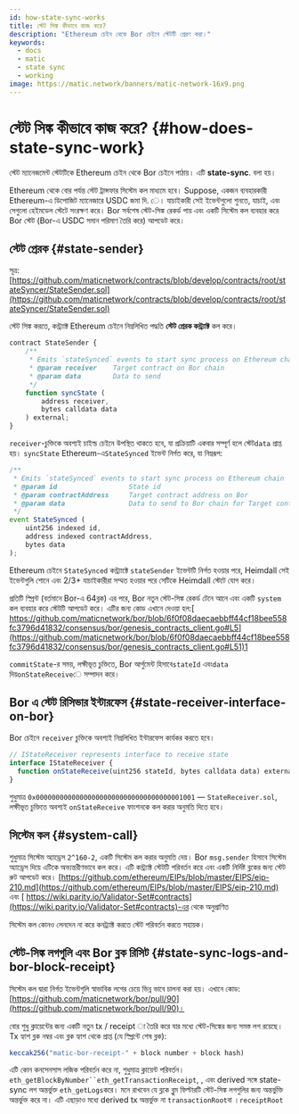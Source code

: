 ```yaml
---
id: how-state-sync-works
title: স্টেট সিঙ্ক কীভাবে কাজ করে?
description: "Ethereum চেইন থেকে Bor চেইনে স্টেটটি প্রেরণ করা।"
keywords:
  - docs
  - matic
  - state sync
  - working
image: https://matic.network/banners/matic-network-16x9.png
---
```


# স্টেট সিঙ্ক কীভাবে কাজ করে? {#how-does-state-sync-work}

স্টেট ম্যানেজমেন্ট স্টেটটিকে Ethereum চেইন থেকে Bor চেইনে পাঠায়। এটি **state-sync**. বলা হয়।

Ethereum থেকে বোর পর্যন্ত স্টেট ট্রান্সফার সিস্টেম কল মাধ্যমে হবে। Suppose, একজন ব্যবহারকারী Ethereum-এ ডিপোজিট ম্যানেজারে USDC জমা দি. ে। যাচাইকারী সেই ইভেন্টগুলো শুনতে, যাচাই, এবং সেগুলো হেইমডেল স্টেটে সংরক্ষণ করে। Bor সর্বশেষ স্টেট-সিঙ্ক রেকর্ড পায় এবং একটি সিস্টেম কল ব্যবহার করে Bor স্টেট (Bor-এ USDC সমান পরিমাণ তৈরি করে) আপডেট করে।

## স্টেট প্রেরক {#state-sender}

সূত্র: [https://github.com/maticnetwork/contracts/blob/develop/contracts/root/stateSyncer/StateSender.sol](https://github.com/maticnetwork/contracts/blob/develop/contracts/root/stateSyncer/StateSender.sol)

স্টেট সিঙ্ক করতে, কন্ট্র্যাক্ট Ethereum চেইনে নিম্নলিখিত পদ্ধতি **স্টেট প্রেরক কন্ট্র্যাক্ট** কল করে।

```jsx
contract StateSender {
	/**
	 * Emits `stateSynced` events to start sync process on Ethereum chain
	 * @param receiver    Target contract on Bor chain
	 * @param data        Data to send
	 */
	function syncState (
		address receiver,
		bytes calldata data
	) external;
}
```

`receiver`-চুক্তিকে অবশ্যই চাইল্ড চেইনে উপস্থিত থাকতে হবে, যা প্রক্রিয়াটি একবার সম্পূর্ণ হলে স্টেট`data`  প্রাপ্ত হয়। `syncState` Ethereum-এ`StateSynced`  ইভেন্ট নির্গত করে, যা নিম্নরূপ:

```jsx
/**
 * Emits `stateSynced` events to start sync process on Ethereum chain
 * @param id                  State id
 * @param contractAddress     Target contract address on Bor
 * @param data                Data to send to Bor chain for Target contract address
 */
event StateSynced (
	uint256 indexed id,
	address indexed contractAddress,
	bytes data
);
```

Ethereum চেইনে `StateSynced` কন্ট্র্যাক্টে `stateSender` ইভেন্টটি নির্গত হওয়ার পরে, Heimdall সেই ইভেন্টগুলি শোনে এবং 2/3+ যাচাইকারীরা সম্মত হওয়ার পরে সেটিকে Heimdall স্টেটে যোগ করে।

প্রতিটি স্প্রিন্ট (বর্তমানে Bor-এ 64ব্লক) এর পরে, Bor নতুন স্টেট-সিঙ্ক রেকর্ড টেনে আনে এবং একটি `system` কল ব্যবহার করে স্টেটটি আপডেট করে। এটির জন্য কোড এখানে দেওয়া হল:[ https://github.com/maticnetwork/bor/blob/6f0f08daecaebbff44cf18bee558fc3796d41832/consensus/bor/genesis_contracts_client.go#L5](https://github.com/maticnetwork/bor/blob/6f0f08daecaebbff44cf18bee558fc3796d41832/consensus/bor/genesis_contracts_client.go#L51)1

`commitState`-র সময়, লক্ষীভূত চুক্তিতে, Bor আর্গুমেন্ট হিসাবে`stateId`  এবং`data`  দিয়`onStateReceive`ে  সম্পাদন করে।

## Bor এ স্টেট রিসিভার ইন্টারফেস {#state-receiver-interface-on-bor}

Bor চেইনে `receiver` চুক্তিকে অবশ্যই নিম্নলিখিত ইন্টারফেস কার্যকর করতে হবে।

```jsx
// IStateReceiver represents interface to receive state
interface IStateReceiver {
  function onStateReceive(uint256 stateId, bytes calldata data) external;
}
```

শুধুমাত্র `0x0000000000000000000000000000000000001001` — `StateReceiver.sol`, লক্ষীভূত চুক্তিতে অবশ্যই `onStateReceive` ফাংশনকে কল করার অনুমতি দিতে হবে।

## সিস্টেম কল {#system-call}

শুধুমাত্র সিস্টেম অ্যাড্রেস `2^160-2`, একটি সিস্টেম কল করার অনুমতি দেয়। Bor `msg.sender` হিসাবে সিস্টেম অ্যাড্রেস দিয়ে এটিকে অভ্যন্তরীণভাবে কল করে। এটি কন্ট্র্যাক্ট স্টেটটি পরিবর্তন করে এবং একটি নির্দিষ্ট ব্লকের জন্য স্টেট রুট আপডেট করে। [https://github.com/ethereum/EIPs/blob/master/EIPS/eip-210.md](https://github.com/ethereum/EIPs/blob/master/EIPS/eip-210.md) এবং [ https://wiki.parity.io/Validator-Set#contracts](https://wiki.parity.io/Validator-Set#contracts)-এর থেকে অনুপ্রাণিত

সিস্টেম কল কোনও লেনদেন না করে কনট্র্যাক্ট করতে স্টেট পরিবর্তন করতে সহায়ক।

## স্টেট-সিঙ্ক লগগুলি এবং Bor ব্লক রিসিট {#state-sync-logs-and-bor-block-receipt}

সিস্টেম কল দ্বারা নির্গত ইভেন্টগুলি স্বাভাবিক লগের চেয়ে ভিন্ন ভাবে চালনা করা হয়। এখানে কোড: [https://github.com/maticnetwork/bor/pull/90](https://github.com/maticnetwork/bor/pull/90)।

বোর শুধু ক্লায়েন্টের জন্য একটি নতুন tx / receipt া তৈরি করে যার মধ্যে স্টেট-সিঙ্কের জন্য সমস্ত লগ রয়েছে। Tx হ্যাশ ব্লক নম্বর এবং ব্লক হ্যাশ থেকে প্রাপ্ত (যে স্প্রিন্টে শেষ ব্লক):

```jsx
keccak256("matic-bor-receipt-" + block number + block hash)
```

এটি কোন কনসেনসাস লজিক পরিবর্তন করে না, শুধুমাত্র ক্লায়েন্ট পরিবর্তন। `eth_getBlockByNumber``eth_getTransactionReceipt`, , এবং derived সঙ্গে state-sync লগ অন্তর্ভুক্ত `eth_getLogs`করে। মনে রাখবেন যে ব্লকে ব্লুম ফিল্টারটি স্টেট-সিঙ্ক লগগুলির জন্য অন্তর্ভুক্তি অন্তর্ভুক্ত করে না। এটি এছাড়াও মধ্যে derived tx অন্তর্ভুক্ত না `transactionRoot`বা ।`receiptRoot`